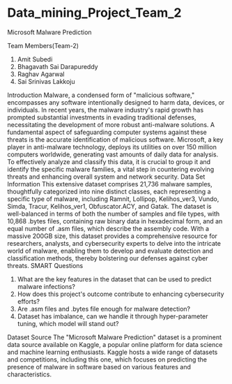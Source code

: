 # Data_mining_Project_Team_2

Microsoft Malware Prediction

Team Members(Team-2)
1) Amit Subedi
2) Bhagavath Sai Darapureddy
3) Raghav Agarwal
4) Sai Srinivas Lakkoju


Introduction
Malware, a condensed form of "malicious software," encompasses any software intentionally designed
to harm data, devices, or individuals. In recent years, the malware industry's rapid growth has prompted
substantial investments in evading traditional defenses, necessitating the development of more robust
anti-malware solutions. A fundamental aspect of safeguarding computer systems against these threats
is the accurate identification of malicious software. Microsoft, a key player in anti-malware technology,
deploys its utilities on over 150 million computers worldwide, generating vast amounts of daily data
for analysis. To effectively analyze and classify this data, it is crucial to group it and identify the specific
malware families, a vital step in countering evolving threats and enhancing overall system and network
security.
Data Set Information
This extensive dataset comprises 21,736 malware samples, thoughtfully categorized into nine distinct
classes, each representing a specific type of malware, including Ramnit, Lollipop, Kelihos_ver3,
Vundo, Simda, Tracur, Kelihos_ver1, Obfuscator.ACY, and Gatak. The dataset is well-balanced in terms
of both the number of samples and file types, with 10,868 .bytes files, containing raw binary data in
hexadecimal form, and an equal number of .asm files, which describe the assembly code. With a
massive 200GB size, this dataset provides a comprehensive resource for researchers, analysts, and
cybersecurity experts to delve into the intricate world of malware, enabling them to develop and
evaluate detection and classification methods, thereby bolstering our defenses against cyber threats.
SMART Questions
1. What are the key features in the dataset that can be used to predict malware infections?
2. How does this project's outcome contribute to enhancing cybersecurity efforts?
3. Are .asm files and .bytes file enough for malware detection?
4. Dataset has imbalance, can we handle it through hyper-parameter tuning, which model will
stand out?

Dataset Source
The "Microsoft Malware Prediction" dataset is a prominent data source available on Kaggle, a popular
online platform for data science and machine learning enthusiasts. Kaggle hosts a wide range of datasets
and competitions, including this one, which focuses on predicting the presence of malware in software
based on various features and characteristics.

